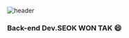 ![header](https://capsule-render.vercel.app/api?type=Waving&color=8d53b3&height=200&section=header&text=TakTak%20Code&fontSize=30&animation=twinkling&fontColor=ffffff)

### Back-end Dev.SEOK WON TAK 😄       
     

 
<!--
**TAKTAKcode/TAKTAKcode** is a ✨ _special_ ✨ repository because its `README.md` (this file) appears on your GitHub profile.

Here are some ideas to get you started:

- 🔭 I’m currently working on ...
- 🌱 I’m currently learning ...
- 👯 I’m looking to collaborate on ...
- 🤔 I’m looking for help with ...
- 💬 Ask me about ...
- 📫 How to reach me: ...
- 😄 Pronouns: ...
- ⚡ Fun fact: ...
-->
